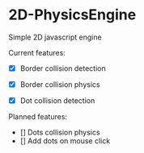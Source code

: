 # 2D-PhysicsEngine
Simple 2D javascript engine

Current features: 

- [x] Border collision detection
- [x] Border collision physics
- [x] Dot collision detection


Planned features:

- [] Dots collision physics
- [] Add dots on mouse click
